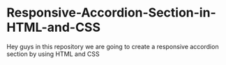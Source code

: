 # Responsive-Accordion-Section-in-HTML-and-CSS
Hey guys in this repository we are going to create a responsive accordion section by using HTML and CSS
